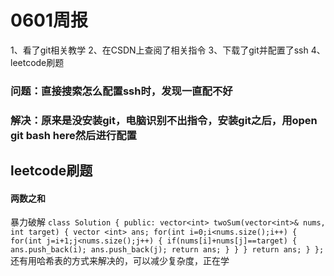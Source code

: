 # **0601周报**

1、看了git相关教学
2、在CSDN上查阅了相关指令
3、下载了git并配置了ssh
4、leetcode刷题

### 问题：直接搜索怎么配置ssh时，发现一直配不好

### 解决：原来是没安装git，电脑识别不出指令，安装git之后，用open git bash here然后进行配置

## **leetcode刷题**
#### 两数之和
暴力破解
`class Solution {
public:
vector<int> twoSum(vector<int>& nums, int target) {
vector <int> ans;
for(int i=0;i<nums.size();i++)
{
for(int j=i+1;j<nums.size();j++)
{
if(nums[i]+nums[j]==target)
{
ans.push_back(i);
ans.push_back(j);
return ans;
}
}
}
return ans;
}
};`
还有用哈希表的方式来解决的，可以减少复杂度，正在学

